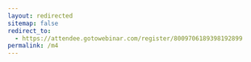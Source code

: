 ```yaml
---
layout: redirected
sitemap: false
redirect_to:
  - https://attendee.gotowebinar.com/register/8009706189398192899
permalink: /m4
---
```

